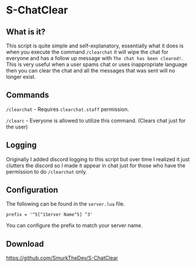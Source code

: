 # S-ChatClear

## What is it?

This script is quite simple and self-explanatory, essentially what it does is when you execute the command `/clearchat` it will wipe the chat for everyone and has a follow up message with `The chat has been cleared!`. This is very useful when a user spams chat or uses inappropriate language then you can clear the chat and all the messages that was sent will no longer exist.

## Commands

`/clearchat` - Requires `clearchat.staff` permission. 

`/clearc` - Everyone is allowed to utilize this command. (Clears chat just for the user)

## Logging

Originally I added discord logging to this script but over time I realized it just clutters the discord so I made it appear in chat just for those who have the permission to do ``/clearchat`` only.

## Configuration

The following can be found in the ``server.lua`` file.
```
prefix = '^5[^1Server Name^5] ^3'
```
You can configure the prefix to match your server name.


## Download
https://github.com/SmurkTheDev/S-ChatClear

